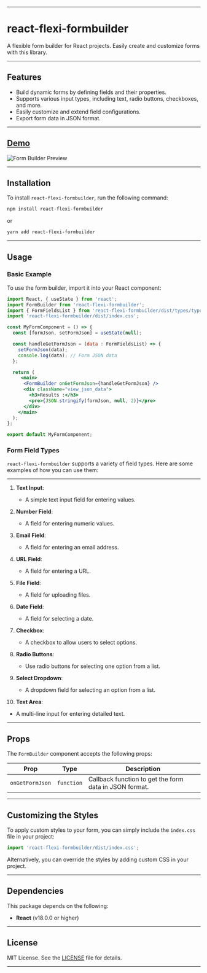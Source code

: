 
---

# react-flexi-formbuilder

A flexible form builder for React projects. Easily create and customize forms with this library. 

---

## Features
- Build dynamic forms by defining fields and their properties.
- Supports various input types, including text, radio buttons, checkboxes, and more.
- Easily customize and extend field configurations.
- Export form data in JSON format.

---

## [Demo](https://react-flexi-formbuilde.netlify.app/)

![Form Builder Preview](https://codewithharis.com/images/react-flexi-formbuilder.png)

---

## Installation

To install `react-flexi-formbuilder`, run the following command:

```bash
npm install react-flexi-formbuilder
```

or

```bash
yarn add react-flexi-formbuilder
```

---

## Usage

### Basic Example

To use the form builder, import it into your React component:

```jsx
import React, { useState } from 'react';
import FormBuilder from 'react-flexi-formbuilder';
import { FormFieldsList } from 'react-flexi-formbuilder/dist/types/type';
import 'react-flexi-formbuilder/dist/index.css'; 

const MyFormComponent = () => {
  const [formJson, setFormJson] = useState(null);

  const handleGetFormJson = (data : FormFieldsList) => {
    setFormJson(data);
    console.log(data); // Form JSON data
  };

  return (
     <main>
      <FormBuilder onGetFormJson={handleGetFormJson} />
      <div className="view_json_data">
        <h3>Results :</h3>
        <pre>{JSON.stringify(formJson, null, 2)}</pre>
      </div>
    </main>
  );
};

export default MyFormComponent;
```

### Form Field Types

`react-flexi-formbuilder` supports a variety of field types. Here are some examples of how you can use them:

---

1. **Text Input**:
   - A simple text input field for entering values.

2. **Number Field**:
   - A field for entering numeric values.

3. **Email Field**:
   - A field for entering an email address.

4. **URL Field**:
   - A field for entering a URL.

5. **File Field**:
   - A field for uploading files.

6. **Date Field**:
   - A field for selecting a date.

7. **Checkbox**:
   - A checkbox to allow users to select options.

8. **Radio Buttons**:
   - Use radio buttons for selecting one option from a list.

9. **Select Dropdown**:
   - A dropdown field for selecting an option from a list.

10. **Text Area**:
   - A multi-line input for entering detailed text.

---

## Props

The `FormBuilder` component accepts the following props:

| Prop             | Type        | Description                                              |
| ---------------- | ----------- | -------------------------------------------------------- |
| `onGetFormJson`  | `function`  | Callback function to get the form data in JSON format.   |

---

## Customizing the Styles

To apply custom styles to your form, you can simply include the `index.css` file in your project:

```javascript
import 'react-flexi-formbuilder/dist/index.css'; 
```

Alternatively, you can override the styles by adding custom CSS in your project.

---

## Dependencies

This package depends on the following:

- **React** (v18.0.0 or higher)

---

## License

MIT License. See the [LICENSE](./LICENSE) file for details.

---
